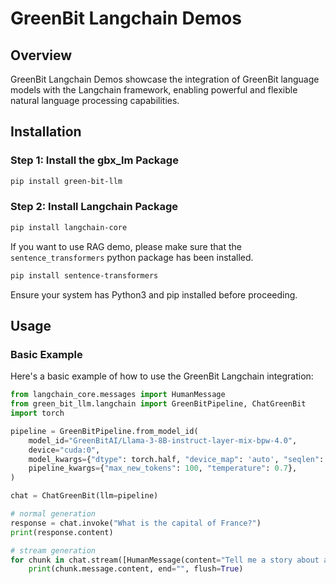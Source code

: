 # GreenBit Langchain Demos

## Overview

GreenBit Langchain Demos showcase the integration of GreenBit language models with the Langchain framework, enabling powerful and flexible natural language processing capabilities.

## Installation

### Step 1: Install the gbx_lm Package

```bash
pip install green-bit-llm
```

### Step 2: Install Langchain Package

```bash
pip install langchain-core
```

If you want to use RAG demo, please make sure that the `sentence_transformers` python package has been installed. 

```bash
pip install sentence-transformers
```

Ensure your system has Python3 and pip installed before proceeding.

## Usage

### Basic Example

Here's a basic example of how to use the GreenBit Langchain integration:

```python
from langchain_core.messages import HumanMessage
from green_bit_llm.langchain import GreenBitPipeline, ChatGreenBit
import torch

pipeline = GreenBitPipeline.from_model_id(
    model_id="GreenBitAI/Llama-3-8B-instruct-layer-mix-bpw-4.0",
    device="cuda:0",
    model_kwargs={"dtype": torch.half, "device_map": 'auto', "seqlen": 2048, "requires_grad": False},
    pipeline_kwargs={"max_new_tokens": 100, "temperature": 0.7},
)

chat = ChatGreenBit(llm=pipeline)

# normal generation
response = chat.invoke("What is the capital of France?")
print(response.content)

# stream generation
for chunk in chat.stream([HumanMessage(content="Tell me a story about a brave knight.")]):
    print(chunk.message.content, end="", flush=True)

```
